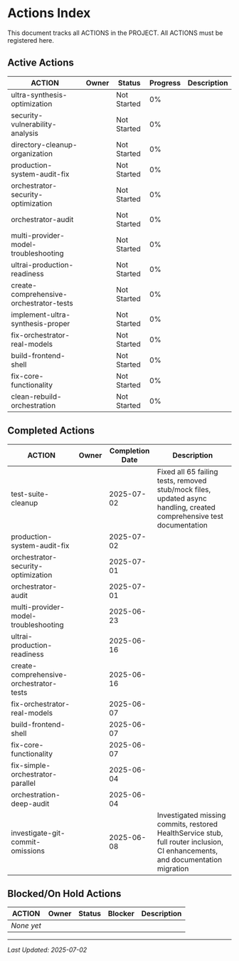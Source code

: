 # Actions Index

This document tracks all ACTIONS in the PROJECT. All ACTIONS must be registered here.

## Active Actions

| ACTION                      | Owner | Status      | Progress | Description |
| --------------------------- | ----- | ----------- | -------- | ----------- |
| ultra-synthesis-optimization | | Not Started | 0% | |
| security-vulnerability-analysis | | Not Started | 0% | |
| directory-cleanup-organization | | Not Started | 0% | |
| production-system-audit-fix | | Not Started | 0% | |
| orchestrator-security-optimization | | Not Started | 0% | |
| orchestrator-audit | | Not Started | 0% | |
| multi-provider-model-troubleshooting | | Not Started | 0% | |
| ultrai-production-readiness | | Not Started | 0% | |
| create-comprehensive-orchestrator-tests | | Not Started | 0% | |
| implement-ultra-synthesis-proper | | Not Started | 0% | |
| fix-orchestrator-real-models | | Not Started | 0% | |
| build-frontend-shell | | Not Started | 0% | |
| fix-core-functionality | | Not Started | 0% | |
| clean-rebuild-orchestration |       | Not Started | 0%       |             |

## Completed Actions

| ACTION                           | Owner | Completion Date | Description                                                                                                                    |
| -------------------------------- | ----- | --------------- | ------------------------------------------------------------------------------------------------------------------------------ |
| test-suite-cleanup              |       | 2025-07-02      | Fixed all 65 failing tests, removed stub/mock files, updated async handling, created comprehensive test documentation        |
| production-system-audit-fix | | 2025-07-02 | |
| orchestrator-security-optimization | | 2025-07-01 | |
| orchestrator-audit | | 2025-07-01 | |
| multi-provider-model-troubleshooting | | 2025-06-23 | |
| ultrai-production-readiness | | 2025-06-16 | |
| create-comprehensive-orchestrator-tests | | 2025-06-16 | |
| fix-orchestrator-real-models | | 2025-06-07 | |
| build-frontend-shell | | 2025-06-07 | |
| fix-core-functionality | | 2025-06-07 | |
| fix-simple-orchestrator-parallel |       | 2025-06-04      |                                                                                                                                |
| orchestration-deep-audit         |       | 2025-06-04      |                                                                                                                                |
| investigate-git-commit-omissions |       | 2025-06-08      | Investigated missing commits, restored HealthService stub, full router inclusion, CI enhancements, and documentation migration |

## Blocked/On Hold Actions

| ACTION     | Owner | Status | Blocker | Description |
| ---------- | ----- | ------ | ------- | ----------- |
| _None yet_ |       |        |         |             |

---

_Last Updated: 2025-07-02_
